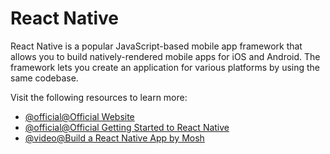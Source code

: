 # React Native

React Native is a popular JavaScript-based mobile app framework that allows you to build natively-rendered mobile apps for iOS and Android. The framework lets you create an application for various platforms by using the same codebase.

Visit the following resources to learn more:

- [@official@Official Website](https://reactnative.dev/)
- [@official@Official Getting Started to React Native](https://reactnative.dev/docs/getting-started)
- [@video@Build a React Native App by Mosh](https://www.youtube.com/watch?v=0-S5a0eXPoc)
